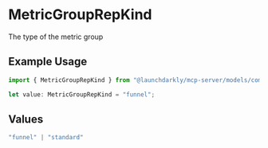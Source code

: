 # MetricGroupRepKind

The type of the metric group

## Example Usage

```typescript
import { MetricGroupRepKind } from "@launchdarkly/mcp-server/models/components";

let value: MetricGroupRepKind = "funnel";
```

## Values

```typescript
"funnel" | "standard"
```